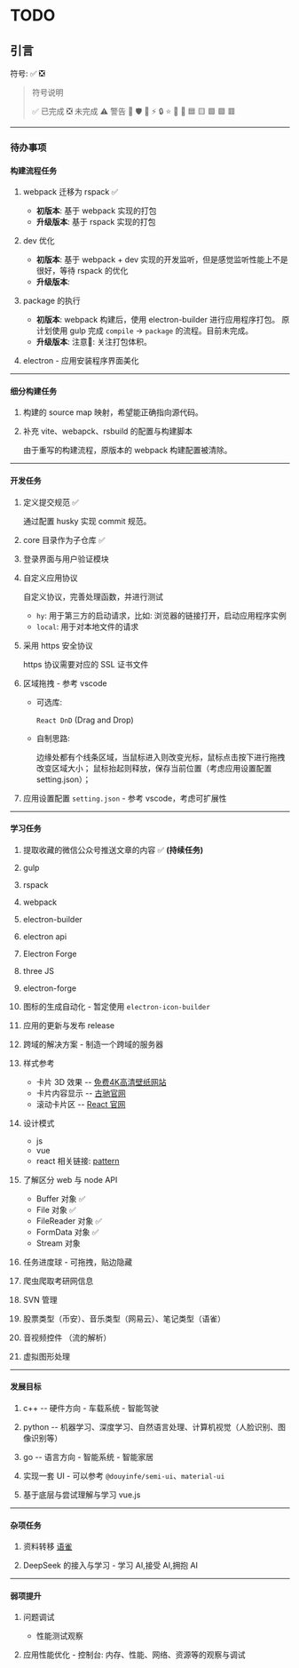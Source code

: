 # TODO

## 引言

符号: ✅ ❎

> 符号说明
>
> ✅ 已完成
> ❎ 未完成
> ⚠️ 警告
> 🏹
> 🛡
> 🍔
> ⚡
> 🔒
> ⭐️
> 📝
> 🔧
> 🟦
> 🟨
> 🟩
> 🟪
> 🟥

---

### 待办事项

#### 构建流程任务

<!-- ***** ***** ***** ***** 基础构建流程: compile | package | dev ***** ***** ***** ***** -->

1. webpack 迁移为 rspack ✅

   - **初版本**: 基于 webpack 实现的打包
   - **升级版本**: 基于 rspack 实现的打包

2. dev 优化

   - **初版本**: 基于 webpack + dev 实现的开发监听，但是感觉监听性能上不是很好，等待 rspack 的优化
   - **升级版本**:

3. package 的执行

   - **初版本**: webpack 构建后，使用 electron-builder 进行应用程序打包。
     原计划使用 gulp 完成 `compile` -> `package` 的流程。目前未完成。
   - **升级版本**:
   注意📢: 关注打包体积。

4. electron - 应用安装程序界面美化

---

#### 细分构建任务

<!--- ***** ***** ***** ***** 细分构建任务:  webpack | rspack  ***** ***** ***** ***** -->

1. 构建的 source map 映射，希望能正确指向源代码。

2. 补充 vite、webapck、rsbuild 的配置与构建脚本

   由于重写的构建流程，原版本的 webpack 构建配置被清除。

---

#### 开发任务

<!-- ***** ***** ***** ***** 开发任务  ***** ***** ***** ***** -->

1. 定义提交规范 ✅

   通过配置 husky 实现 commit 规范。

2. core 目录作为子仓库 ✅

3. 登录界面与用户验证模块

4. 自定义应用协议

   自定义协议，完善处理函数，并进行测试

   - `hy`: 用于第三方的启动请求，比如: 浏览器的链接打开，启动应用程序实例
   - `local`: 用于对本地文件的请求

5. 采用 https 安全协议

   https 协议需要对应的 SSL 证书文件

6. 区域拖拽 - 参考 vscode

   - 可选库:

     `React DnD` (Drag and Drop)

   - 自制思路:

     边缘处都有个线条区域，当鼠标进入则改变光标，鼠标点击按下进行拖拽改变区域大小；
     鼠标抬起则释放，保存当前位置（考虑应用设置配置 setting.json）；

7. 应用设置配置 `setting.json` - 参考 vscode，考虑可扩展性

---

#### 学习任务

<!-- ***** ***** ***** ***** 学习任务  ***** ***** ***** ***** -->

1. 提取收藏的微信公众号推送文章的内容 ✅  **(持续任务)**

2. gulp

3. rspack

4. webpack

5. electron-builder

6. electron api

7. Electron Forge

8. three JS

9. electron-forge

10. 图标的生成自动化 - 暂定使用 `electron-icon-builder`

11. 应用的更新与发布 release

12. 跨域的解决方案 - 制造一个跨域的服务器

13. 样式参考

       - 卡片 3D 效果 -- [免费4K高清壁纸网站](https://haowallpaper.com/)
       - 卡片内容显示 -- [古驰官网](https://www.gucci.cn/)
       - 滚动卡片区 -- [React 官网](https://zh-hans.react.dev/)

14. 设计模式

       - js
       - vue
       - react
       相关链接: [pattern](https://www.patterns.dev/)

15. 了解区分 web 与 node API

       - Buffer 对象  ✅
       - File 对象  ✅
       - FileReader 对象  ✅
       - FormData 对象  ✅
       - Stream 对象

16. 任务进度球 - 可拖拽，贴边隐藏

17. 爬虫爬取考研网信息

18. SVN 管理

19. 股票类型（币安）、音乐类型（网易云）、笔记类型（语雀）

20. 音视频控件 （流的解析）

21. 虚拟图形处理

---

#### 发展目标

1. c++ -- 硬件方向 - 车载系统 - 智能驾驶

2. python -- 机器学习、深度学习、自然语言处理、计算机视觉（人脸识别、图像识别等）

3. go -- 语言方向 - 智能系统 - 智能家居

4. 实现一套 UI - 可以参考 `@douyinfe/semi-ui`、`material-ui`

5. 基于底层与尝试理解与学习 vue.js

---

#### 杂项任务

<!-- ***** ***** ***** ***** 杂项任务  ***** ***** ***** ***** -->

1. 资料转移 [语雀](https://www.yuque.com/yanbin-rwuuc)

2. DeepSeek 的接入与学习 - 学习 AI,接受 AI,拥抱 AI

---

#### 弱项提升

<!-- ***** ***** ***** ***** 对个人短板进行提升  ***** ***** ***** ***** -->

1. 问题调试

   - 性能测试观察

2. 应用性能优化 - 控制台: 内存、性能、网络、资源等的观察与调试
